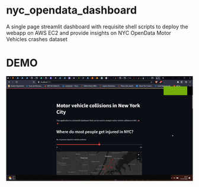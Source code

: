 # nyc_opendata_dashboard

A single page streamlit dashboard with requisite shell scripts to deploy the webapp on AWS EC2 and provide insights on NYC OpenData Motor Vehicles crashes dataset

# DEMO

![](./demo_dash.gif)
